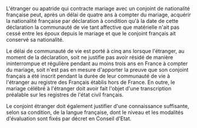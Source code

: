 L'étranger ou apatride qui contracte mariage avec un conjoint de nationalité française peut, après un délai de quatre ans à compter du mariage, acquérir la nationalité française par déclaration à condition qu'à la date de cette déclaration la communauté de vie tant affective que matérielle n'ait pas cessé entre les époux depuis le mariage et que le conjoint français ait conservé sa nationalité. 


Le délai de communauté de vie est porté à cinq ans lorsque l'étranger, au moment de la déclaration, soit ne justifie pas avoir résidé de manière ininterrompue et régulière pendant au moins trois ans en France à compter du mariage, soit n'est pas en mesure d'apporter la preuve que son conjoint français a été inscrit pendant la durée de leur communauté de vie à l'étranger au registre des Français établis hors de France. En outre, le mariage célébré à l'étranger doit avoir fait l'objet d'une transcription préalable sur les registres de l'état civil français. 


Le conjoint étranger doit également justifier d'une connaissance suffisante, selon sa condition, de la langue française, dont le niveau et les modalités d'évaluation sont fixés par décret en Conseil d'Etat. 

